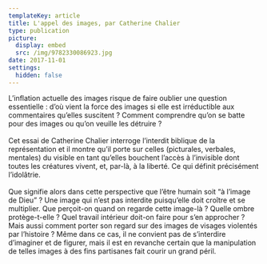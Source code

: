 ```yaml
---
templateKey: article
title: L'appel des images, par Catherine Chalier
type: publication
picture:
  display: embed
  src: /img/9782330086923.jpg
date: 2017-11-01
settings:
  hidden: false
---
```

L’inflation actuelle des images risque de faire oublier une question essentielle : d’où vient la force des images si elle est irréductible aux commentaires qu’elles suscitent ? Comment comprendre qu’on se batte pour des images ou qu’on veuille les détruire ?\
\
Cet essai de Catherine Chalier interroge l’interdit biblique de la représentation et il montre qu’il porte sur celles (picturales, verbales, mentales) du visible en tant qu’elles bouchent l’accès à l’invisible dont toutes les créatures vivent, et, par-là, à la liberté. Ce qui définit précisément l’idolâtrie.\
\
Que signifie alors dans cette perspective que l’être humain soit “à l’image de Dieu” ? Une image qui n’est pas interdite puisqu’elle doit croître et se multiplier. Que perçoit-on quand on regarde cette image-là ? Quelle ombre protège-t-elle ? Quel travail intérieur doit-on faire pour s’en approcher ? Mais aussi comment porter son regard sur des images de visages violentés par l’histoire ? Même dans ce cas, il ne convient pas de s’interdire d’imaginer et de figurer, mais il est en revanche certain que la manipulation de telles images à des fins partisanes fait courir un grand péril.